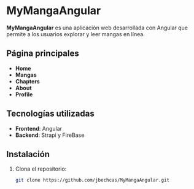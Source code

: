 # MyMangaAngular

**MyMangaAngular** es una aplicación web desarrollada con Angular que permite a los usuarios explorar y leer mangas en línea.
## Página principales

- **Home**
- **Mangas**
- **Chapters**
- **About**
- **Profile**

## Tecnologías utilizadas

- **Frontend**: Angular
- **Backend**: Strapi y FireBase

## Instalación

1. Clona el repositorio:

   ```bash
   git clone https://github.com/jbechcas/MyMangaAngular.git
